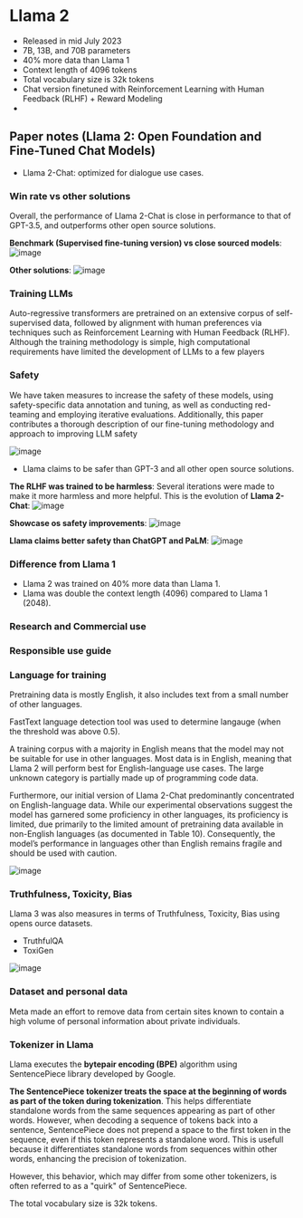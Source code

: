 
# Llama 2
* Released in mid July 2023
* 7B, 13B, and 70B parameters
* 40% more data than Llama 1
* Context length of 4096 tokens
* Total vocabulary size is 32k tokens
* Chat version finetuned with Reinforcement Learning with Human Feedback (RLHF) + Reward Modeling
*


## Paper notes (Llama 2: Open Foundation and Fine-Tuned Chat Models)
* Llama 2-Chat: optimized for dialogue use cases.


### Win rate vs other solutions
Overall, the performance of Llama 2-Chat is close in performance to that of GPT-3.5, and outperforms other open source solutions.

**Benchmark (Supervised fine-tuning version) vs close sourced models**:
![image](closed_source.png)

**Other solutions**:
![image](win-rate.png)


### Training LLMs
Auto-regressive transformers are pretrained on an extensive corpus of self-supervised data, followed by alignment with human preferences via techniques such as Reinforcement Learning with Human Feedback (RLHF). Although the training methodology is simple, high computational requirements have limited the development of LLMs to a few players


### Safety
We have taken measures to increase the safety of these models, using safety-specific data annotation and tuning, as well as conducting red-teaming and employing iterative evaluations. Additionally, this paper contributes a thorough description of our fine-tuning methodology and approach to improving
LLM safety

![image](safety.png)
* Llama claims to be safer than GPT-3 and all other open source solutions.

**The RLHF was trained to be harmless**:
Several iterations were made to make it more harmless and more helpful. This is the evolution of **Llama 2-Chat**:
![image](Hamfullness_RLHF.png)


**Showcase os safety improvements**:
![image](safety2.png)

**Llama claims better safety than ChatGPT and PaLM**:
![image](safety3.png)


### Difference from Llama 1
* Llama 2 was trained on 40% more data than Llama 1.
* Llama was double the context length (4096) compared to Llama 1 (2048).


### Research and Commercial use


### Responsible use guide


### Language for training
Pretraining data is mostly English, it also includes text from a small number of other languages.

FastText language detection tool was used to determine langauge (when the threshold was above 0.5).

A training corpus with a majority in English means that the model may not be suitable for use in other languages. Most data is in English, meaning that Llama 2 will perform best for English-language use cases. The large unknown category is partially made up of programming code data.

Furthermore, our initial version of Llama 2-Chat predominantly concentrated on English-language data. While our experimental observations suggest the model has garnered some proficiency in other languages, its proficiency is limited, due primarily to the limited amount of pretraining data available in non-English languages (as documented in Table 10). Consequently, the model’s performance in languages other than English remains fragile and should be used with caution.

![image](language.png)


### Truthfulness, Toxicity, Bias
Llama 3 was also measures in terms of Truthfulness, Toxicity, Bias using opens ource datasets.
* TruthfulQA
* ToxiGen

![image](Truthfullnes.png)


### Dataset and personal data
Meta made an effort to remove data from certain sites known to contain a high volume of personal information about private individuals.


### Tokenizer in Llama
Llama executes the **bytepair encoding (BPE)** algorithm using SentencePiece library developed by Google.

**The SentencePiece tokenizer treats the space at the beginning of words as part of the token during tokenization**. This helps differentiate standalone words from the same sequences appearing as part of other words. However, when decoding a sequence of tokens back into a sentence, SentencePiece does not prepend a space to the first token in the sequence, even if this token represents a standalone word. This is usefull because it differentiates standalone words from sequences within other words, enhancing the precision of tokenization.

However, this behavior, which may differ from some other tokenizers, is often referred to as a "quirk" of SentencePiece.

The total vocabulary size is 32k tokens.

